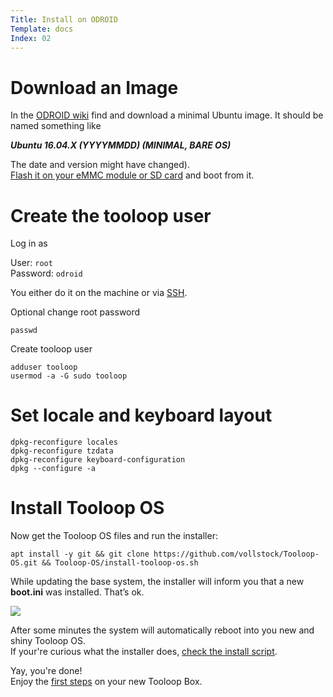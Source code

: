 ```yaml
---
Title: Install on ODROID
Template: docs
Index: 02
---
```


# Download an Image

In the [ODROID wiki](https://wiki.odroid.com/odroid-xu4/os_images/linux/ubuntu_4.14/ubuntu_4.14) find and download a minimal Ubuntu image. It should be named something like

***Ubuntu 16.04.X (YYYYMMDD) (MINIMAL, BARE OS)***

The date and version might have changed).  
[Flash it on your eMMC module or SD card](https://etcher.io/) and boot from it.


# Create the tooloop user

Log in as 

User: `root`  
Password: `odroid`  

You either do it on the machine or via [SSH](%base_url%?Manual/Management/Terminal%20commands).

Optional change root password

<pre class="command-line" data-prompt="~$"><code class="language-bash">passwd</code></pre>

Create tooloop user

<pre class="command-line" data-prompt="~$"><code class="language-bash">adduser tooloop
usermod -a -G sudo tooloop</code></pre>


# Set locale and keyboard layout

<pre class="command-line" data-prompt="~$"><code class="language-bash">dpkg-reconfigure locales
dpkg-reconfigure tzdata
dpkg-reconfigure keyboard-configuration
dpkg --configure -a</code></pre>


# Install Tooloop OS

Now get the Tooloop OS files and run the installer:

<pre class="command-line" data-prompt="~$"><code class="language-bash">apt install -y git && git clone https://github.com/vollstock/Tooloop-OS.git && Tooloop-OS/install-tooloop-os.sh</code></pre>

While updating the base system, the installer will inform you that a new **boot.ini** was installed. That’s ok.

<img src="%base_url%/assets/manual/installation/odroid-new-boot-ini.png">

After some minutes the system will automatically reboot into you new and shiny Tooloop OS.  
If your're curious what the installer does, [check the install script](https://github.com/vollstock/Tooloop-OS/blob/master/install-tooloop-os.sh).

Yay, you're done!  
Enjoy the <a href="%base_url%/Manual/Getting started/The desktop">first steps</a> on your new Tooloop Box.